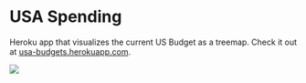 # USA Spending

Heroku app that visualizes the current US Budget as a treemap. Check it out at [usa-budgets.herokuapp.com](https://usa-budgets.herokuapp.com).

![](demo.gif)
